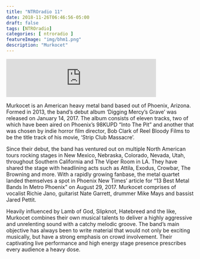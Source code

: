 ```yaml
---
title: "NTROradio 11"
date: 2018-11-26T06:46:56-05:00
draft: false
tags: [NTROradio]
categories: [ ntroradio ]
featureImage: "img/bhm1.png"
description: "Murkocet"
---
```

<iframe src="https://anchor.fm/ntroradio/embed/episodes/NTROradio-011-e2r01t" height="102px" width="400px" frameborder="0" scrolling="no"></iframe>

Murkocet is an American heavy metal band based out of Phoenix, Arizona. Formed in 2013, the band’s debut album ‘Digging Mercy’s Grave’ was released on January 14, 2017. The album consists of eleven tracks, two of which have been aired on Phoenix’s 98KUPD “Into The Pit” and another that was chosen by indie horror film director, Bob Clark of Reel Bloody Films to be the title track of his movie, ‘Strip Club Massacre’.

Since their debut, the band has ventured out on multiple North American tours rocking stages in New Mexico, Nebraska, Colorado, Nevada, Utah, throughout Southern California and The Viper Room in LA. They have shared the stage with headlining acts such as Attila, Exodus, Crowbar, The Browning and more. With a rapidly growing fanbase, the metal quartet landed themselves a spot in Phoenix New Times’ article for “13 Best Metal Bands In Metro Phoenix” on August 29, 2017. Murkocet comprises of vocalist Richie Jano, guitarist Nate Garrett, drummer Mike Mays and bassist Jared Pettit.

Heavily influenced by Lamb of God, Slipknot, Hatebreed and the like, Murkocet combines their own musical talents to deliver a highly aggressive and unrelenting sound with a catchy melodic groove. The band’s main objective has always been to write material that would not only be exciting musically, but have a strong emphasis on crowd involvement. Their captivating live performance and high energy stage presence prescribes every audience a heavy dose.

